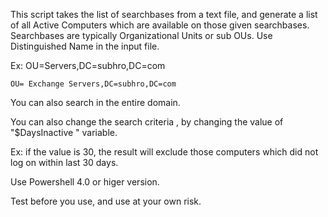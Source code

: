 
This script takes the list of searchbases from a text file, and generate a list of all Active Computers which are available on those given searchbases. Searchbases are typically Organizational Units or sub OUs. Use Distinguished Name in the input file.

Ex: OU=Servers,DC=subhro,DC=com

    OU= Exchange Servers,DC=subhro,DC=com

You can also search in the entire domain.

You can also change the search criteria , by changing the value of "$DaysInactive " variable.

Ex: if the value is 30, the result will exclude those computers which did not log on within last 30 days.


Use Powershell 4.0 or higer version.

Test before you use, and use at your own risk.
